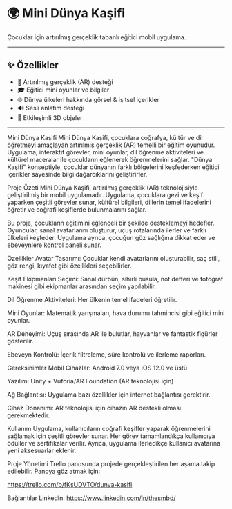 # 🌍 Mini Dünya Kaşifi

Çocuklar için artırılmış gerçeklik tabanlı eğitici mobil uygulama.

---

## ✨ Özellikler

- 📱 Artırılmış gerçeklik (AR) desteği
- 🎓 Eğitici mini oyunlar ve bilgiler
- 🌐 Dünya ülkeleri hakkında görsel & işitsel içerikler
- 🔊 Sesli anlatım desteği
- 🧩 Etkileşimli 3D objeler


---

Mini Dünya Kaşifi
Mini Dünya Kaşifi, çocuklara coğrafya, kültür ve dil öğretmeyi amaçlayan artırılmış gerçeklik (AR) temelli bir eğitim oyunudur. Uygulama, interaktif görevler, mini oyunlar, dil öğrenme aktiviteleri ve kültürel maceralar ile çocukların eğlenerek öğrenmelerini sağlar. "Dünya Kaşifi" konseptiyle, çocuklar dünyanın farklı bölgelerini keşfederken eğitici içerikler sayesinde bilgi dağarcıklarını geliştirirler.

Proje Özeti
Mini Dünya Kaşifi, artırılmış gerçeklik (AR) teknolojisiyle geliştirilmiş bir mobil uygulamadır. Uygulama, çocuklara gezi ve keşif yaparken çeşitli görevler sunar, kültürel bilgileri, dillerin temel ifadelerini öğretir ve coğrafi keşiflerde bulunmalarını sağlar.

Bu proje, çocukların eğitimini eğlenceli bir şekilde desteklemeyi hedefler. Oyuncular, sanal avatarlarını oluşturur, uçuş rotalarında ilerler ve farklı ülkeleri keşfeder. Uygulama ayrıca, çocuğun göz sağlığına dikkat eder ve ebeveynlere kontrol paneli sunar.

Özellikler
Avatar Tasarımı: Çocuklar kendi avatarlarını oluşturabilir, saç stili, göz rengi, kıyafet gibi özellikleri seçebilirler.

Keşif Ekipmanları Seçimi: Sanal dürbün, sihirli pusula, not defteri ve fotoğraf makinesi gibi ekipmanlar arasından seçim yapılabilir.

Dil Öğrenme Aktiviteleri: Her ülkenin temel ifadeleri öğretilir.

Mini Oyunlar: Matematik yarışmaları, hava durumu tahmincisi gibi eğitici mini oyunlar.

AR Deneyimi: Uçuş sırasında AR ile bulutlar, hayvanlar ve fantastik figürler gösterilir.

Ebeveyn Kontrolü: İçerik filtreleme, süre kontrolü ve ilerleme raporları.

Gereksinimler
Mobil Cihazlar: Android 7.0 veya iOS 12.0 ve üstü

Yazılım: Unity + Vuforia/AR Foundation (AR teknolojisi için)

Ağ Bağlantısı: Uygulama bazı özellikler için internet bağlantısı gerektirir.

Cihaz Donanımı: AR teknolojisi için cihazın AR destekli olması gerekmektedir.


Kullanım
Uygulama, kullanıcıların coğrafi keşifler yaparak öğrenmelerini sağlamak için çeşitli görevler sunar. Her görev tamamlandıkça kullanıcıya ödüller ve sertifikalar verilir. Ayrıca, uygulama ilerledikçe kullanıcı avatarına yeni aksesuarlar eklenir.

Proje Yönetimi
Trello panosunda projede gerçekleştirilen her aşama takip edilebilir. Panoya göz atmak için:

https://trello.com/b/fKsUDVTO/dunya-kasifi

Bağlantılar
LinkedIn: https://www.linkedin.com/in/thesmbd/



